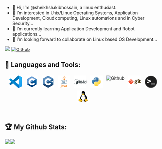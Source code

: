 - 👋 Hi, I’m @sheikhshakibhossain, a linux enthusiast.
- 👀 I’m interested in Unix/Linux Operating Systems, Application Development, Cloud computing, Linux automations and in Cyber Security...
- 🌱 I’m currently learning Application Development and Robot applications...
- 💞️ I’m looking forward to collaborate on Linux based OS Development...

![](https://visitor-badge.laobi.icu/badge?page_id=sheikhshakibhossain.sheikhshakibhossain) 
[![Github](https://img.shields.io/github/followers/sheikhshakibhossain?label=Followers&logo=Github)](https://github.com/sheikhshakibhossain)


## 🧰 Languages and Tools:
<p align="center">
<img src="https://raw.githubusercontent.com/github/explore/80688e429a7d4ef2fca1e82350fe8e3517d3494d/topics/visual-studio-code/visual-studio-code.png" alt="VS Code" height="40" style="vertical-align:top; margin:4px">
  
<img src="https://raw.githubusercontent.com/github/explore/80688e429a7d4ef2fca1e82350fe8e3517d3494d/topics/c/c.png" alt="C " height="40" style="vertical-align:top; margin:4px">
 <img src="https://raw.githubusercontent.com/github/explore/80688e429a7d4ef2fca1e82350fe8e3517d3494d/topics/cpp/cpp.png" alt="CPP " height="40" style="vertical-align:top; margin:4px">
 <img src="https://raw.githubusercontent.com/github/explore/80688e429a7d4ef2fca1e82350fe8e3517d3494d/topics/java/java.png" alt="Java " height="40" style="vertical-align:top; margin:4px">
  <img src="https://raw.githubusercontent.com/github/explore/80688e429a7d4ef2fca1e82350fe8e3517d3494d/topics/bash/bash.png" alt="Bash " height="40" style="vertical-align:top; margin:4px">
  
<img src="https://raw.githubusercontent.com/github/explore/80688e429a7d4ef2fca1e82350fe8e3517d3494d/topics/python/python.png" alt="Python" height="40" style="vertical-align:top; margin:4px">

<img src="https://cdn-icons-png.flaticon.com/512/5968/5968866.png" alt="Github" height="40" style="vertical-align:top; margin:4px">
<img src="https://raw.githubusercontent.com/github/explore/80688e429a7d4ef2fca1e82350fe8e3517d3494d/topics/git/git.png" alt="Git" height="40" style="vertical-align:top; margin:4px">
<img src="https://raw.githubusercontent.com/github/explore/80688e429a7d4ef2fca1e82350fe8e3517d3494d/topics/terminal/terminal.png" alt="Terminal" height="40" style="vertical-align:top; margin:4px">
<img src="https://raw.githubusercontent.com/github/explore/80688e429a7d4ef2fca1e82350fe8e3517d3494d/topics/linux/linux.png" alt="Linux" height="40" style="vertical-align:top; margin:4px" alt="Windows" height="40" style="vertical-align:top; margin:4px">
</p>
<br />

## :trophy: My Github Stats:

<!--
![GitHub stats](https://readme-stats-cfgj2cxdy.vercel.app/api?username=sheikhshakibhossain&count_private=true&show_icons=true&theme=tokyonight)
![Top Langs](https://readme-stats-cfgj2cxdy.vercel.app/api/top-langs/?username=sheikhshakibhossain&hide=php&theme=tokyonight)
-->

<div>
<a href="https://github-readme-stats.vercel.app/api?username=sheikhshakibhossain&theme=tokyonight">
  <img  align="left" src="https://github-readme-stats.vercel.app/api?username=sheikhshakibhossain&theme=tokyonight" />
</a>
<a href="https://github-readme-stats.vercel.app/api/top-langs/?username=sheikhshakibhossain&theme=tokyonight">
  <img align="left" src="https://github-readme-stats.vercel.app/api/top-langs/?username=sheikhshakibhossain&theme=tokyonight" />
</a>
</div>

